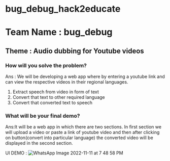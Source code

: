# bug_debug_hack2educate

# Team Name : bug_debug

## Theme : Audio dubbing for Youtube videos

### How will you solve the problem?
Ans : 
We will be developing a web app where by  entering a youtube link and can view the respective videos in their regional languages.
1. Extract speech from video in form of text
2. Convert that text to other required language
3. Convert that converted text to speech

### What will be your final demo?
Ans:It will be a web app in which there are two sections.
In first section we will upload a video or paste a link of youtube video and then after clicking on button(convert into particular language) the converted video will be displayed in the second section.

UI DEMO :
![WhatsApp Image 2022-11-11 at 7 48 58 PM](https://user-images.githubusercontent.com/75874271/201364248-cb4b684b-89f8-4a95-b0a5-aa8297b64149.jpeg)

